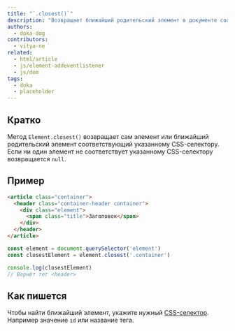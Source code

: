 ```yaml
---
title: "`.closest()`"
description: "Возвращает ближайший родительский элемент в документе соответствующий указанному CSS-селектору."
authors:
  - doka-dog
contributors:
  - vitya-ne
related:
  - html/article
  - js/element-addeventlistener
  - js/dom
tags:
  - doka
  - placeholder
---
```


## Кратко

Метод `Element.closest()` возвращает сам элемент или ближайший родительский элемент соответствующий указанному CSS-селектору. Если ни один элемент не соответствует указанному CSS-селектору возвращается `null`.

## Пример

```html
<article class="container">
  <header class="container-header container">
    <div class="element">
      <span class="title">Заголовок</span>
    </div>
  </header>
</article>
```

```javascript
const element = document.querySelector('element')
const closestElement = element.closest('.container')

console.log(closestElement)
// Вернёт тег <header>
```

## Как пишется

Чтобы найти ближайший элемент, укажите нужный [CSS-селектор](/css/#selektory). Например значение `id` или название тега.
